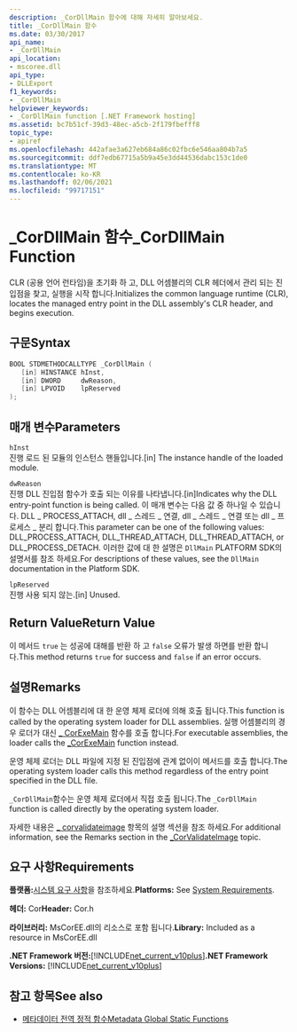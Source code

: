 ```yaml
---
description: _CorDllMain 함수에 대해 자세히 알아보세요.
title: _CorDllMain 함수
ms.date: 03/30/2017
api_name:
- _CorDllMain
api_location:
- mscoree.dll
api_type:
- DLLExport
f1_keywords:
- _CorDllMain
helpviewer_keywords:
- _CorDllMain function [.NET Framework hosting]
ms.assetid: bc7b51cf-39d3-48ec-a5cb-2f179fbefff8
topic_type:
- apiref
ms.openlocfilehash: 442afae3a627eb684a86c02fbc6e546aa804b7a5
ms.sourcegitcommit: ddf7edb67715a5b9a45e3dd44536dabc153c1de0
ms.translationtype: MT
ms.contentlocale: ko-KR
ms.lasthandoff: 02/06/2021
ms.locfileid: "99717151"
---
```

# <a name="_cordllmain-function"></a><span data-ttu-id="5c753-103">\_CorDllMain 함수</span><span class="sxs-lookup"><span data-stu-id="5c753-103">\_CorDllMain Function</span></span>

<span data-ttu-id="5c753-104">CLR (공용 언어 런타임)을 초기화 하 고, DLL 어셈블리의 CLR 헤더에서 관리 되는 진입점을 찾고, 실행을 시작 합니다.</span><span class="sxs-lookup"><span data-stu-id="5c753-104">Initializes the common language runtime (CLR), locates the managed entry point in the DLL assembly's CLR header, and begins execution.</span></span>  
  
## <a name="syntax"></a><span data-ttu-id="5c753-105">구문</span><span class="sxs-lookup"><span data-stu-id="5c753-105">Syntax</span></span>  
  
```cpp  
BOOL STDMETHODCALLTYPE _CorDllMain (  
   [in] HINSTANCE hInst,  
   [in] DWORD     dwReason,  
   [in] LPVOID    lpReserved  
);  
```  
  
## <a name="parameters"></a><span data-ttu-id="5c753-106">매개 변수</span><span class="sxs-lookup"><span data-stu-id="5c753-106">Parameters</span></span>  

 `hInst`  
 <span data-ttu-id="5c753-107">진행 로드 된 모듈의 인스턴스 핸들입니다.</span><span class="sxs-lookup"><span data-stu-id="5c753-107">[in] The instance handle of the loaded module.</span></span>  
  
 `dwReason`  
 <span data-ttu-id="5c753-108">진행 DLL 진입점 함수가 호출 되는 이유를 나타냅니다.</span><span class="sxs-lookup"><span data-stu-id="5c753-108">[in]Indicates why the DLL entry-point function is being called.</span></span> <span data-ttu-id="5c753-109">이 매개 변수는 다음 값 중 하나일 수 있습니다. DLL \_ PROCESS_ATTACH, dll \_ 스레드 \_ 연결, dll \_ 스레드 \_ 연결 또는 dll \_ 프로세스 \_ 분리 합니다.</span><span class="sxs-lookup"><span data-stu-id="5c753-109">This parameter can be one of the following values: DLL\_PROCESS_ATTACH, DLL\_THREAD\_ATTACH, DLL\_THREAD\_ATTACH, or DLL\_PROCESS\_DETACH.</span></span> <span data-ttu-id="5c753-110">이러한 값에 대 한 설명은 `DllMain` PLATFORM SDK의 설명서를 참조 하세요.</span><span class="sxs-lookup"><span data-stu-id="5c753-110">For descriptions of these values, see the `DllMain` documentation in the Platform SDK.</span></span>  
  
 `lpReserved`  
 <span data-ttu-id="5c753-111">진행 사용 되지 않는.</span><span class="sxs-lookup"><span data-stu-id="5c753-111">[in] Unused.</span></span>  
  
## <a name="return-value"></a><span data-ttu-id="5c753-112">Return Value</span><span class="sxs-lookup"><span data-stu-id="5c753-112">Return Value</span></span>  

 <span data-ttu-id="5c753-113">이 메서드 `true` 는 성공에 대해를 반환 하 고 `false` 오류가 발생 하면를 반환 합니다.</span><span class="sxs-lookup"><span data-stu-id="5c753-113">This method returns `true` for success and `false` if an error occurs.</span></span>  
  
## <a name="remarks"></a><span data-ttu-id="5c753-114">설명</span><span class="sxs-lookup"><span data-stu-id="5c753-114">Remarks</span></span>  

 <span data-ttu-id="5c753-115">이 함수는 DLL 어셈블리에 대 한 운영 체제 로더에 의해 호출 됩니다.</span><span class="sxs-lookup"><span data-stu-id="5c753-115">This function is called by the operating system loader for DLL assemblies.</span></span> <span data-ttu-id="5c753-116">실행 어셈블리의 경우 로더가 대신 [ \_ CorExeMain](corexemain-function.md) 함수를 호출 합니다.</span><span class="sxs-lookup"><span data-stu-id="5c753-116">For executable assemblies, the loader calls the [\_CorExeMain](corexemain-function.md) function instead.</span></span>  
  
 <span data-ttu-id="5c753-117">운영 체제 로더는 DLL 파일에 지정 된 진입점에 관계 없이이 메서드를 호출 합니다.</span><span class="sxs-lookup"><span data-stu-id="5c753-117">The operating system loader calls this method regardless of the entry point specified in the DLL file.</span></span>  
  
<span data-ttu-id="5c753-118">`_CorDllMain`함수는 운영 체제 로더에서 직접 호출 됩니다.</span><span class="sxs-lookup"><span data-stu-id="5c753-118">The `_CorDllMain` function is called directly by the operating system loader.</span></span>
  
 <span data-ttu-id="5c753-119">자세한 내용은 [ \_ corvalidateimage](corvalidateimage-function.md) 항목의 설명 섹션을 참조 하세요.</span><span class="sxs-lookup"><span data-stu-id="5c753-119">For additional information, see the Remarks section in the [\_CorValidateImage](corvalidateimage-function.md) topic.</span></span>  
  
## <a name="requirements"></a><span data-ttu-id="5c753-120">요구 사항</span><span class="sxs-lookup"><span data-stu-id="5c753-120">Requirements</span></span>  

 <span data-ttu-id="5c753-121">**플랫폼:**[시스템 요구 사항](../../get-started/system-requirements.md)을 참조하세요.</span><span class="sxs-lookup"><span data-stu-id="5c753-121">**Platforms:** See [System Requirements](../../get-started/system-requirements.md).</span></span>  
  
 <span data-ttu-id="5c753-122">**헤더:** Cor</span><span class="sxs-lookup"><span data-stu-id="5c753-122">**Header:** Cor.h</span></span>  
  
 <span data-ttu-id="5c753-123">**라이브러리:** MsCorEE.dll의 리소스로 포함 됩니다.</span><span class="sxs-lookup"><span data-stu-id="5c753-123">**Library:** Included as a resource in MsCorEE.dll</span></span>  
  
 <span data-ttu-id="5c753-124">**.NET Framework 버전:**[!INCLUDE[net_current_v10plus](../../../../includes/net-current-v10plus-md.md)]</span><span class="sxs-lookup"><span data-stu-id="5c753-124">**.NET Framework Versions:** [!INCLUDE[net_current_v10plus](../../../../includes/net-current-v10plus-md.md)]</span></span>  
  
## <a name="see-also"></a><span data-ttu-id="5c753-125">참고 항목</span><span class="sxs-lookup"><span data-stu-id="5c753-125">See also</span></span>

- [<span data-ttu-id="5c753-126">메타데이터 전역 정적 함수</span><span class="sxs-lookup"><span data-stu-id="5c753-126">Metadata Global Static Functions</span></span>](../metadata/metadata-global-static-functions.md)

